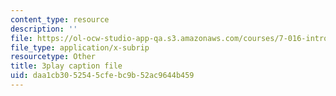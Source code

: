 ```yaml
---
content_type: resource
description: ''
file: https://ol-ocw-studio-app-qa.s3.amazonaws.com/courses/7-016-introductory-biology-fall-2018/daa1cb3052545cfebc9b52ac9644b459_68KXOYTc1mk.vtt
file_type: application/x-subrip
resourcetype: Other
title: 3play caption file
uid: daa1cb30-5254-5cfe-bc9b-52ac9644b459
---
```

